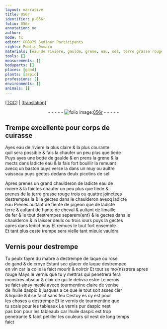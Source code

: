 ```yaml
---
layout: narrative
title: 056r
identifier: p-056r
folio: 056r
annotation: no
author:
mode: tc
editor: GR8975 Seminar Participants
rights: Public Domain
materials: [eau de riviere, gaulde, grene, eau, sel, terre grasse rouge, fiente de pigeon, terre, fiante de cheval, fer, Vernis, destrempe, mabre, laque, rose de gand, croye, vin, colle, vernis, tourmentine claire de venise, huile daspic, vernis de tourmentine, vernis pur daspic]
tools: []
measurements: []
bodyparts: []
places: [gand]
plants: [aspic]
professions: []
environments: []
animals: []
---
```


<p><a href="{{ site.baseurl }}/diplomatic/" target="_blank">[TOC]</a> | <a href="{{ site.baseurl }}/texts/p-056r_tl/ target="_blank"">[translation]</a></p><div class="folio" align="center">- - - - - <a href="http://gallica.bnf.fr/ark:/12148/btv1b10500001g/f117.image" target="_blank"><img src="https://cu-mkp.github.io/2017-workshop-edition/assets/photo-icon.png" alt="folio image: " style="display:inline-block; margin-bottom:-3px;"/>056r</a> - - - - - </div>  
  

## Trempe excellente pour corps de<br/> cuirasse

 
Ayes <span class="m">eau de riviere</span> la plus claire & la plus courante<br/> quil sera possible & fais la chaufer un peu plus que tiede<br/> Puys ayes une botte de <span class="m">gaulde</span> & en prens la <span class="m">grene</span> & la<br/> mects dans ladicte <span class="m">eau</span> & la fais fort bouillir la remuant<br/> avecq un baston puys verse la dans un muy ou aultre<br/> vaisseau puys gectes dedans deulx picotins de <span class="m">sel</span>
 
Apres prenes un grand chaulderon de ladicte <span class="m">eau de<br/> riviere</span> & la faictes chaufer un peu plus que tiede &<br/> prenes de la <span class="m">terre grasse rouge</span> trois ou quattre joinctees<br/> destrempes la & la gectes dans le chaulderon avecq ladicte<br/> eau Prenes aultant de <span class="m">fiente de pigeon</span> que de ladicte<br/> <span class="m">terre</span> & aultant de <span class="m">fiante de cheval</span> & aultant de limaille<br/> de <span class="m">fer</span> & le tout destrempes separem{ent} & le gectes dans le<br/> chaulderon & la laisser deulx ou trois iours puys la gectes<br/> apres dans ledict muy Et remues le tout fort ensemble<br/> Et tant plus ceste trempe sera vielle tant mieulx vauldra
 
 
  

## <span class="m">Vernis</span> pour <span class="m">destrempe</span>

 
Tu peulx fayre du <span class="m">mabre</span> a <span class="m">destrempe</span> de <span class="m">laque</span> ou <span class="m">rose<br/> de <span class="pl">gand</span></span> & de <span class="m">croye</span> Estant sec glacer de <span class="m">laque</span> destrempee<br/> en <span class="m">vin</span> car la <span class="m">colle</span> la faict mourir & noircir Et tout se mo{n}strera apres<br/> rouge Mays le <span class="m">vernis</span> que tu y mettras qui penetrera fera<br/> monstres obscur & clair ce qui le debvra estre Le <span class="m">vernis</span><br/> se faict ainsy mesle avecq <span class="m">tourmentine claire de venise</span><br/> de l<span class="m">huile d<span class="pa">aspic</span></span> <span class="del">&</span> jusques a ce que le tout soit asses cler<br/> & liquide & il se faict sans feu Cestuy <span class="del">es</span> cy est pour<br/> les choses a <span class="m">destrempe</span> Et le <span class="m">vernis de tourmentine</span> que<br/> tu scais pour les tableaux Le <span class="m">vernis pur d<span class="pa">aspic</span></span> nest<br/> pas bon pour les tableaulx car l<span class="m">huile d<span class="pa">aspic</span></span> est trop<br/> penetrante & faict petiller les couleurs sil nest de long temps<br/> faict
 
